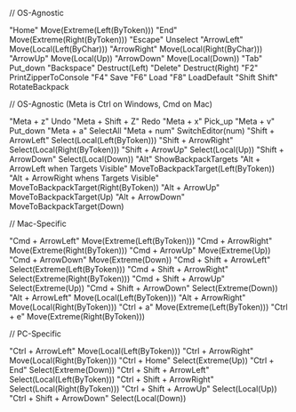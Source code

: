 // OS-Agnostic

"Home" Move(Extreme(Left(ByToken)))
"End" Move(Extreme(Right(ByToken)))
"Escape" Unselect
"ArrowLeft" Move(Local(Left(ByChar)))
"ArrowRight" Move(Local(Right(ByChar)))
"ArrowUp" Move(Local(Up))
"ArrowDown" Move(Local(Down))
"Tab" Put_down
"Backspace" Destruct(Left)
"Delete" Destruct(Right)
"F2" PrintZipperToConsole
"F4" Save
"F6" Load
"F8" LoadDefault
"Shift Shift" RotateBackpack

// OS-Agnostic (Meta is Ctrl on Windows, Cmd on Mac)

"Meta + z" Undo
"Meta + Shift + Z" Redo
"Meta + x" Pick_up
"Meta + v" Put_down
"Meta + a" SelectAll
"Meta + num" SwitchEditor(num)
"Shift + ArrowLeft" Select(Local(Left(ByToken)))
"Shift + ArrowRight" Select(Local(Right(ByToken)))
"Shift + ArrowUp" Select(Local(Up))
"Shift + ArrowDown" Select(Local(Down))
"Alt" ShowBackpackTargets
"Alt + ArrowLeft when Targets Visible" MoveToBackpackTarget(Left(ByToken))
"Alt + ArrowRight whens Targets Visible" MoveToBackpackTarget(Right(ByToken))
"Alt + ArrowUp" MoveToBackpackTarget(Up)
"Alt + ArrowDown" MoveToBackpackTarget(Down)

// Mac-Specific

"Cmd + ArrowLeft" Move(Extreme(Left(ByToken)))
"Cmd + ArrowRight" Move(Extreme(Right(ByToken)))
"Cmd + ArrowUp" Move(Extreme(Up))
"Cmd + ArrowDown" Move(Extreme(Down))
"Cmd + Shift + ArrowLeft" Select(Extreme(Left(ByToken)))
"Cmd + Shift + ArrowRight" Select(Extreme(Right(ByToken)))
"Cmd + Shift + ArrowUp" Select(Extreme(Up))
"Cmd + Shift + ArrowDown" Select(Extreme(Down))
"Alt + ArrowLeft" Move(Local(Left(ByToken)))
"Alt + ArrowRight" Move(Local(Right(ByToken)))
"Ctrl + a" Move(Extreme(Left(ByToken)))
"Ctrl + e" Move(Extreme(Right(ByToken)))

// PC-Specific

"Ctrl + ArrowLeft" Move(Local(Left(ByToken)))
"Ctrl + ArrowRight" Move(Local(Right(ByToken)))
"Ctrl + Home" Select(Extreme(Up))
"Ctrl + End" Select(Extreme(Down))
"Ctrl + Shift + ArrowLeft" Select(Local(Left(ByToken)))
"Ctrl + Shift + ArrowRight" Select(Local(Right(ByToken)))
"Ctrl + Shift + ArrowUp" Select(Local(Up))
"Ctrl + Shift + ArrowDown" Select(Local(Down))
